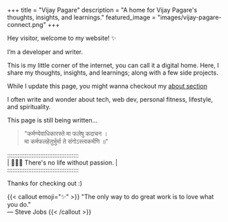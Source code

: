 +++
title = "Vijay Pagare"
description = "A home for Vijay Pagare's thoughts, insights, and learnings."
featured_image = "images/vijay-pagare-connect.png"
+++

Hey visitor, welcome to my website! ✨

I’m a developer and writer.

This is my little corner of the internet, you can call it a digital home. Here, I share my thoughts, insights, and learnings; along with a few side projects.

While I update this page, you might wanna checkout my [about section](/about)


I often write and wonder about tech, web dev, personal fitness, lifestyle, and spirituality.

<p class="text-secondary"> This page is still being written...</p>

> "कर्मण्येवाधिकारस्ते मा फलेषु कदाचन ।  
> मा कर्मफलहेतुर्भुर्मा ते संगोऽस्त्वकर्मणि ॥"

:::::::::::::::::::::::::::::::::::::::::  
| 🏄🏻‍♂️ There's no life without passion.   |  
:::::::::::::::::::::::::::::::::::::::::

<p class="text-secondary"> Thanks for checking out :)</p>

{{< callout emoji="✨" >}}
"The only way to do great work is to love what you do."  
— Steve Jobs
{{< /callout >}}
